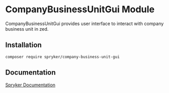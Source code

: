 # CompanyBusinessUnitGui Module

CompanyBusinessUnitGui provides user interface to interact with company business unit in zed.

## Installation

```
composer require spryker/company-business-unit-gui
```

## Documentation

[Spryker Documentation](https://academy.spryker.com/developing_with_spryker/module_guide/modules.html)

